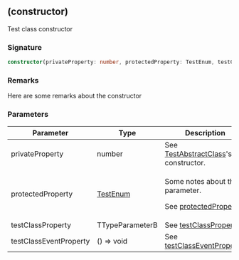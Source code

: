 ## (constructor)

Test class constructor

<a id="_constructor_-signature"></a>

### Signature

```typescript
constructor(privateProperty: number, protectedProperty: TestEnum, testClassProperty: TTypeParameterB, testClassEventProperty: () => void);
```

<a id="_constructor_-remarks"></a>

### Remarks

Here are some remarks about the constructor

<a id="_constructor_-parameters"></a>

### Parameters

| Parameter | Type | Description |
| - | - | - |
| privateProperty | number | See [TestAbstractClass](docs/test-suite-a/testabstractclass-class)'s constructor. |
| protectedProperty | [TestEnum](docs/test-suite-a/testenum-enum) | <p>Some notes about the parameter.</p><p>See <a href="docs/test-suite-a/testabstractclass-protectedproperty-property">protectedProperty</a>.</p> |
| testClassProperty | TTypeParameterB | See [testClassProperty](docs/test-suite-a/testclass-testclassproperty-property). |
| testClassEventProperty | () => void | See [testClassEventProperty](docs/test-suite-a/testclass-testclasseventproperty-property). |
